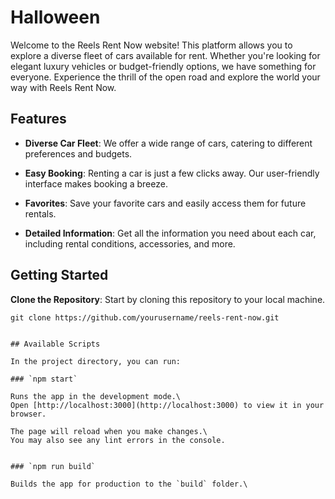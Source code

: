 # Halloween

Welcome to the Reels Rent Now website! This platform allows you to explore a diverse fleet of cars available for rent. Whether you're looking for elegant luxury vehicles or budget-friendly options, we have something for everyone. Experience the thrill of the open road and explore the world your way with Reels Rent Now.

## Features

- **Diverse Car Fleet**: We offer a wide range of cars, catering to different preferences and budgets.

- **Easy Booking**: Renting a car is just a few clicks away. Our user-friendly interface makes booking a breeze.

- **Favorites**: Save your favorite cars and easily access them for future rentals.

- **Detailed Information**: Get all the information you need about each car, including rental conditions, accessories, and more.


## Getting Started

 **Clone the Repository**: Start by cloning this repository to your local machine.

   ```shell
   git clone https://github.com/yourusername/reels-rent-now.git


## Available Scripts

In the project directory, you can run:

### `npm start`

Runs the app in the development mode.\
Open [http://localhost:3000](http://localhost:3000) to view it in your browser.

The page will reload when you make changes.\
You may also see any lint errors in the console.


### `npm run build`

Builds the app for production to the `build` folder.\
